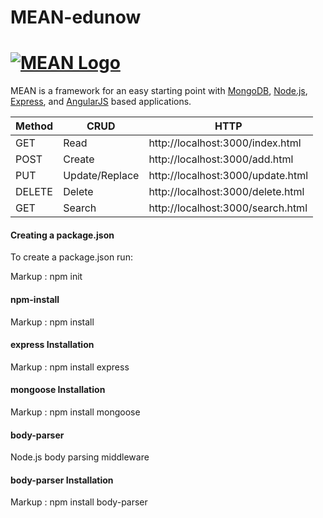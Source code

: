# MEAN-edunow

# [![MEAN Logo](http://mean.io/system/assets/img/logos/meanlogo.png)](http://mean.io/) 

MEAN is a framework for an easy starting point with [MongoDB](https://www.mongodb.org/), [Node.js](http://www.nodejs.org/), [Express](http://expressjs.com/), and [AngularJS](https://angularjs.org/) based applications. 

Method | CRUD           | HTTP                              |
------ | -------------- | --------------------------------- | 
GET    | Read           | http://localhost:3000/index.html  | 
POST   | Create         | http://localhost:3000/add.html    |
PUT    | Update/Replace | http://localhost:3000/update.html | 
DELETE | Delete         | http://localhost:3000/delete.html |
GET    | Search         | http://localhost:3000/search.html | 

 #### Creating a package.json  ####

To create a package.json run:

Markup :  npm init

 #### npm-install  

Markup :  npm install

#### express Installation  

Markup : npm install express

#### mongoose Installation 

Markup :  npm install mongoose

 #### body-parser 

Node.js body parsing middleware

#### body-parser Installation  

Markup :  npm install body-parser
